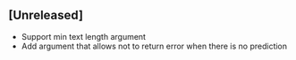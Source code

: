## [Unreleased]
 - Support min text length argument
 - Add argument that allows not to return error when there is no prediction 
